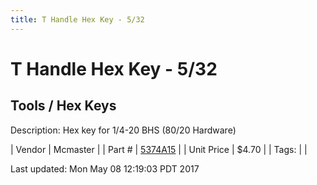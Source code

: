 ```yaml
---
title: T Handle Hex Key - 5/32
---
```


# T Handle Hex Key - 5/32
## Tools / Hex Keys
Description: 	Hex key for 1/4-20 BHS (80/20 Hardware) 

| Vendor | Mcmaster | 
| Part # | [5374A15](https://www.mcmaster.com/#5374A15) | 
| Unit Price | $4.70 | 
| Tags: |  | 

Last updated: Mon May 08 12:19:03 PDT 2017